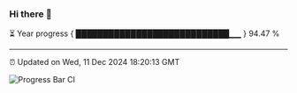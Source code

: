 ### Hi there 👋

⏳ Year progress { ████████████████████████████▁▁ } 94.47 %

---

⏰ Updated on Wed, 11 Dec 2024 18:20:13 GMT

![Progress Bar CI](https://github.com/liununu/liununu/workflows/Progress%20Bar%20CI/badge.svg)
